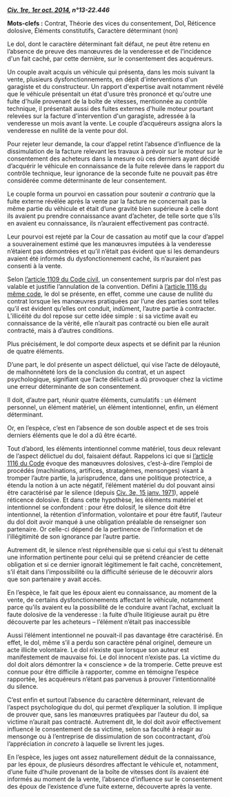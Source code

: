 **_[Civ. 1re, 1er oct. 2014](https://actu.dalloz-etudiant.fr/fileadmin/actualites/pdfs/NOVEMBRE_2014/Civ_1_1_octobre_2014_13-22.446_Inedit_fuitedol.pdf), n°13-22.446_**

**Mots-clefs :** Contrat, Théorie des vices du consentement, Dol, Réticence dolosive, Éléments constitutifs, Caractère déterminant (non)

Le dol, dont le caractère déterminant fait défaut, ne peut être retenu en l’absence de preuve des manœuvres de la venderesse et de l’incidence d'un fait caché, par cette dernière, sur le consentement des acquéreurs.

Un couple avait acquis un véhicule qui présenta, dans les mois suivant la vente, plusieurs dysfonctionnements, en dépit d'interventions d'un garagiste et du constructeur. Un rapport d'expertise avait notamment révélé que le véhicule présentait un état d'usure très prononcé et qu'outre une fuite d'huile provenant de la boîte de vitesses, mentionnée au contrôle technique, il présentait aussi des fuites externes d'huile moteur pourtant relevées sur la facture d'intervention d'un garagiste, adressée à la venderesse un mois avant la vente. Le couple d’acquéreurs assigna alors la venderesse en nullité de la vente pour dol.

Pour rejeter leur demande, la cour d’appel retint l’absence d’influence de la dissimulation de la facture relevant les travaux à prévoir sur le moteur sur le consentement des acheteurs dans la mesure où ces derniers ayant décidé d’acquérir le véhicule en connaissance de la fuite relevée dans le rapport du contrôle technique, leur ignorance de la seconde fuite ne pouvait pas être considérée comme déterminante de leur consentement.

Le couple forma un pourvoi en cassation pour soutenir _a contrario_ que la fuite externe révélée après la vente par la facture ne concernait pas la même partie du véhicule et était d’une gravité bien supérieure à celle dont ils avaient pu prendre connaissance avant d’acheter, de telle sorte que s’ils en avaient eu connaissance, ils n’auraient effectivement pas contracté.

Leur pourvoi est rejeté par la Cour de cassation au motif que la cour d’appel a souverainement estimé que les manœuvres imputées à la venderesse n’étaient pas démontrées et qu’il n’était pas évident que si les demandeurs avaient été informés du dysfonctionnement caché, ils n’auraient pas consenti à la vente.

Selon [l’article 1109 du Code civil](https://actu.dalloz-etudiant.fr/a-la-une/article/le-caractere-determinant-du-dol-une-exigence-reaffirmee/h/5f88ca70ed0ddf4ce04b1b9010c54720.html#art1109), un consentement surpris par dol n’est pas valable et justifie l’annulation de la convention. Défini à [l’article 1116 du même code](https://actu.dalloz-etudiant.fr/a-la-une/article/le-caractere-determinant-du-dol-une-exigence-reaffirmee/h/5f88ca70ed0ddf4ce04b1b9010c54720.html#art1116), le dol se présente, en effet, comme une cause de nullité du contrat lorsque les manœuvres pratiquées par l’une des parties sont telles qu’il est évident qu’elles ont conduit, indûment, l’autre partie à contracter. L’illicéité du dol repose sur cette idée simple : si sa victime avait eu connaissance de la vérité, elle n’aurait pas contracté ou bien elle aurait contracté, mais à d’autres conditions.

Plus précisément, le dol comporte deux aspects et se définit par la réunion de quatre éléments.

D’une part, le dol présente un aspect délictuel, qui vise l’acte de déloyauté, de malhonnêteté lors de la conclusion du contrat, et un aspect psychologique, signifiant que l’acte délictuel a dû provoquer chez la victime une erreur déterminante de son consentement.

Il doit, d’autre part, réunir quatre éléments, cumulatifs : un élément personnel, un élément matériel, un élément intentionnel, enfin, un élément déterminant.

Or, en l’espèce, c’est en l’absence de son double aspect et de ses trois derniers éléments que le dol a dû être écarté.

Tout d’abord, les éléments intentionnel comme matériel, tous deux relevant de l’aspect délictuel du dol, faisaient défaut. Rappelons ici que si [l’article 1116 du Code](https://actu.dalloz-etudiant.fr/a-la-une/article/le-caractere-determinant-du-dol-une-exigence-reaffirmee/h/5f88ca70ed0ddf4ce04b1b9010c54720.html#art1116) évoque des manœuvres dolosives, c’est-à-dire l’emploi de procédés (machinations, artifices, stratagèmes, mensonges) visant à tromper l’autre partie, la jurisprudence, dans une politique protectrice, a étendu la notion à un acte négatif, l’élément matériel du dol pouvant ainsi être caractérisé par le silence (depuis [Civ. 3e, 15 janv. 1971](https://actu.dalloz-etudiant.fr/a-la-une/article/le-caractere-determinant-du-dol-une-exigence-reaffirmee/h/5f88ca70ed0ddf4ce04b1b9010c54720.html#janv15)), appelé réticence dolosive. Et dans cette hypothèse, les éléments matériel et intentionnel se confondent : pour être dolosif, le silence doit être intentionnel, la rétention d’information, volontaire et pour être fautif, l’auteur du dol doit avoir manqué à une obligation préalable de renseigner son partenaire. Or celle-ci dépend de la pertinence de l’information et de l’illégitimité de son ignorance par l’autre partie.

Autrement dit, le silence n’est répréhensible que si celui qui s’est tu détenait une information pertinente pour celui qui se prétend créancier de cette obligation et si ce dernier ignorait légitimement le fait caché, concrètement, s’il était dans l’impossibilité ou la difficulté sérieuse de le découvrir alors que son partenaire y avait accès.

En l’espèce, le fait que les époux aient eu connaissance, au moment de la vente, de certains dysfonctionnements affectant le véhicule, notamment parce qu’ils avaient eu la possibilité de le conduire avant l’achat, excluait la faute dolosive de la venderesse : la fuite d’huile litigieuse aurait pu être découverte par les acheteurs – l’élément n’était pas inaccessible

Aussi l’élément intentionnel ne pouvait-il pas davantage être caractérisé. En effet, le dol, même s’il a perdu son caractère pénal originel, demeure un acte illicite volontaire. Le dol n’existe que lorsque son auteur est manifestement de mauvaise foi. Le dol innocent n’existe pas. La victime du dol doit alors démontrer la « conscience » de la tromperie. Cette preuve est connue pour être difficile à rapporter, comme en témoigne l’espèce rapportée, les acquéreurs n’étant pas parvenus à prouver l’intentionnalité du silence.

C’est enfin et surtout l’absence du caractère déterminant, relevant de l’aspect psychologique du dol, qui permet d’expliquer la solution. Il implique de prouver que, sans les manœuvres pratiquées par l’auteur du dol, sa victime n’aurait pas contracté. Autrement dit, le dol doit avoir effectivement influencé le consentement de sa victime, selon sa faculté à réagir au mensonge ou à l’entreprise de dissimulation de son cocontractant, d’où l’appréciation _in concreto_ à laquelle se livrent les juges.

En l’espèce, les juges ont assez naturellement déduit de la connaissance, par les époux, de plusieurs désordres affectant le véhicule et, notamment, d’une fuite d’huile provenant de la boîte de vitesses dont ils avaient été informés au moment de la vente, l’absence d’influence sur le consentement des époux de l’existence d’une fuite externe, découverte après la vente.

